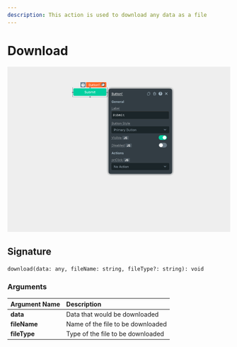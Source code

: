```yaml
---
description: This action is used to download any data as a file
---
```


# Download

![Click to expand](../.gitbook/assets/download.gif)

## Signature

```text
download(data: any, fileName: string, fileType?: string): void
```

### Arguments

| **Argument Name** | **Description** |
| :--- | :--- |
| **data** | Data that would be downloaded |
| **fileName** | Name of the file to be downloaded |
| **fileType** | Type of the file to be downloaded |

